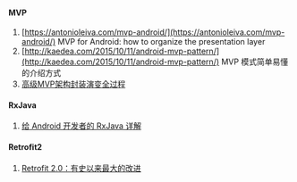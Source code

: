 #### MVP

1. [https://antonioleiva.com/mvp-android/](https://antonioleiva.com/mvp-android/) MVP for Android: how to organize the presentation layer
2. [http://kaedea.com/2015/10/11/android-mvp-pattern/](http://kaedea.com/2015/10/11/android-mvp-pattern/) MVP 模式简单易懂的介绍方式
3. [高级MVP架构封装演变全过程](https://mp.weixin.qq.com/s?__biz=MzAxMTI4MTkwNQ==&mid=2650824645&idx=1&sn=18fab4a9e35e7656114430f9ecb83ad0&chksm=80b78b5bb7c0024d350962a138e2a84d0a803923b4140ea84a0c6aa18676fb7d40e84c6430f2&scene=0#rd)

#### RxJava

1. [给 Android 开发者的 RxJava 详解 ](http://gank.io/post/560e15be2dca930e00da1083#toc_14)

#### Retrofit2

1. [Retrofit 2.0：有史以来最大的改进](http://www.jcodecraeer.com/a/anzhuokaifa/androidkaifa/2015/0915/3460.html)



